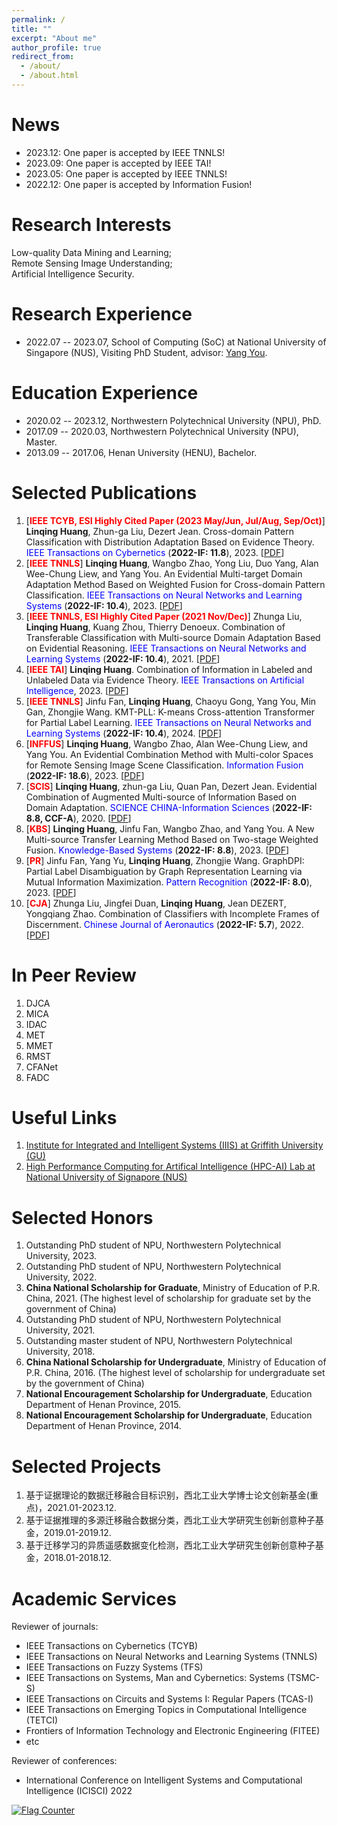 ```yaml
---
permalink: /
title: ""
excerpt: "About me"
author_profile: true
redirect_from: 
  - /about/
  - /about.html
---
```


News
======
- 2023.12: One paper is accepted by IEEE TNNLS!
- 2023.09: One paper is accepted by IEEE TAI!
- 2023.05: One paper is accepted by IEEE TNNLS!
- 2022.12: One paper is accepted by Information Fusion!

Research Interests
======
Low-quality Data Mining and Learning;  
Remote Sensing Image Understanding;     
Artificial Intelligence Security.

Research Experience
======
- 2022.07 -- 2023.07, School of Computing (SoC) at National University of Singapore (NUS), Visiting PhD Student, advisor: [Yang You](https://www.comp.nus.edu.sg/~youy/).

Education Experience
======
- 2020.02 -- 2023.12, Northwestern Polytechnical University (NPU), PhD.
- 2017.09 -- 2020.03, Northwestern Polytechnical University (NPU), Master.
- 2013.09 -- 2017.06, Henan University (HENU), Bachelor.

Selected Publications
======
1. [**<font color="red">IEEE TCYB, ESI Highly Cited Paper (2023 May/Jun, Jul/Aug, Sep/Oct)</font>**] **Linqing Huang**, Zhun-ga Liu, Dezert Jean. Cross-domain Pattern Classification with Distribution Adaptation Based on Evidence Theory. <font color="blue">IEEE Transactions on Cybernetics</font> (**2022-IF: 11.8**), 2023. [[PDF](https://ieeexplore.ieee.org/document/9660783)]
2. [**<font color="red">IEEE TNNLS</font>**] **Linqing Huang**, Wangbo Zhao, Yong Liu, Duo Yang, Alan Wee-Chung Liew, and Yang You. An Evidential Multi-target Domain Adaptation Method Based on Weighted Fusion for Cross-domain Pattern Classification. <font color="blue">IEEE Transactions on Neural Networks and Learning Systems</font> (**2022-IF: 10.4**), 2023. [[PDF](https://ieeexplore.ieee.org/document/10135140)]
3. [**<font color="red">IEEE TNNLS, ESI Highly Cited Paper (2021 Nov/Dec)</font>**] Zhunga Liu, **Linqing Huang**, Kuang Zhou, Thierry Denoeux. Combination of Transferable Classification with Multi-source Domain Adaptation Based on Evidential Reasoning. <font color="blue">IEEE Transactions on Neural Networks and Learning Systems</font> (**2022-IF: 10.4**), 2021. [[PDF](https://ieeexplore.ieee.org/document/9108588)]
4. [**<font color="red">IEEE TAI</font>**] **Linqing Huang**. Combination of Information in Labeled and Unlabeled Data via Evidence Theory. <font color="blue">IEEE Transactions on Artificial Intelligence</font>, 2023. [[PDF](https://ieeexplore.ieee.org/abstract/document/10253965)]
5. [**<font color="red">IEEE TNNLS</font>**] Jinfu Fan, **Linqing Huang**, Chaoyu Gong, Yang You, Min  Gan, Zhongjie Wang. KMT-PLL: K-means Cross-attention Transformer for Partial Label Learning. <font color="blue">IEEE Transactions on Neural Networks and Learning Systems</font> (**2022-IF: 10.4**), 2024. [[PDF](https://ieeexplore.ieee.org/document/10384739)]
6. [**<font color="red">INFFUS</font>**] **Linqing Huang**, Wangbo Zhao, Alan Wee-Chung Liew, and Yang You. An Evidential Combination Method with Multi-color Spaces for Remote Sensing Image Scene Classification. <font color="blue">Information Fusion</font> (**2022-IF: 18.6**), 2023. [[PDF](https://www.sciencedirect.com/science/article/abs/pii/S1566253522002743)]
7. [**<font color="red">SCIS</font>**] **Linqing Huang**, zhun-ga Liu, Quan Pan, Dezert Jean. Evidential Combination of Augmented Multi-source of Information Based on Domain Adaptation. <font color="blue">SCIENCE CHINA-Information Sciences</font> (**2022-IF: 8.8, CCF-A**), 2020. [[PDF](https://link.springer.com/article/10.1007/s11432-020-3080-3)]
8. [**<font color="red">KBS</font>**] **Linqing Huang**, Jinfu Fan, Wangbo Zhao, and Yang You. A New Multi-source Transfer Learning Method Based on Two-stage Weighted Fusion. <font color="blue">Knowledge-Based Systems</font> (**2022-IF: 8.8**), 2023. [[PDF](https://www.sciencedirect.com/science/article/abs/pii/S0950705122013296)]
9. [**<font color="red">PR</font>**] Jinfu Fan, Yang Yu, **Linqing Huang**, Zhongjie Wang. GraphDPI: Partial Label Disambiguation by Graph Representation Learning via Mutual Information Maximization. <font color="blue">Pattern Recognition</font> (**2022-IF: 8.0**), 2023. [[PDF](https://www.sciencedirect.com/science/article/abs/pii/S0031320322006136)]
10. [**<font color="red">CJA</font>**] Zhunga Liu, Jingfei Duan, **Linqing Huang**, Jean DEZERT, Yongqiang Zhao. Combination of Classifiers with Incomplete Frames of Discernment. <font color="blue">Chinese Journal of Aeronautics</font> (**2022-IF: 5.7**), 2022. [[PDF](https://www.sciencedirect.com/science/article/pii/S1000936121001758)]

In Peer Review
======
1. DJCA
2. MICA
3. IDAC
4. MET
5. MMET
6. RMST
7. CFANet
8. FADC


Useful Links
======
1. [Institute for Integrated and Intelligent Systems (IIIS) at Griffith University (GU)](https://www.griffith.edu.au/institute-integrated-intelligent-systems/our-researchers)
2. [High Performance Computing for Artifical Intelligence (HPC-AI) Lab at National University of Signapore (NUS)](https://ai.comp.nus.edu.sg/)


Selected Honors
======
1. Outstanding PhD student of NPU, Northwestern Polytechnical University, 2023.
2. Outstanding PhD student of NPU, Northwestern Polytechnical University, 2022.
3. **China National Scholarship for Graduate**, Ministry of Education of P.R. China, 2021. (The highest level of scholarship for graduate set by the government of China)
4. Outstanding PhD student of NPU, Northwestern Polytechnical University, 2021.
5. Outstanding master student of NPU, Northwestern Polytechnical University, 2018.
6. **China National Scholarship for Undergraduate**, Ministry of Education of P.R. China, 2016. (The highest level of scholarship for undergraduate set by the government of China)
7. **National Encouragement Scholarship for Undergraduate**, Education Department of Henan Province, 2015.
8. **National Encouragement Scholarship for Undergraduate**, Education Department of Henan Province, 2014.

Selected Projects
======
1. 基于证据理论的数据迁移融合目标识别，西北工业大学博士论文创新基金(重点)，2021.01-2023.12.
2. 基于证据推理的多源迁移融合数据分类，西北工业大学研究生创新创意种子基金，2019.01-2019.12.
3. 基于迁移学习的异质遥感数据变化检测，西北工业大学研究生创新创意种子基金，2018.01-2018.12.

Academic Services
======
Reviewer of journals: 
- IEEE Transactions on Cybernetics (TCYB)
- IEEE Transactions on Neural Networks and Learning Systems (TNNLS)
- IEEE Transactions on Fuzzy Systems (TFS)
- IEEE Transactions on Systems, Man and Cybernetics: Systems (TSMC-S)
- IEEE Transactions on Circuits and Systems I: Regular Papers (TCAS-I)
- IEEE Transactions on Emerging Topics in Computational Intelligence (TETCI)
- Frontiers of Information Technology and Electronic Engineering (FITEE)
- etc

Reviewer of conferences: 
- International Conference on Intelligent Systems and Computational Intelligence (ICISCI) 2022


<a href="https://info.flagcounter.com/N0dx"><img src="https://s11.flagcounter.com/count2/N0dx/bg_FFFFFF/txt_000000/border_CCCCCC/columns_2/maxflags_10/viewers_0/labels_0/pageviews_0/flags_0/percent_0/" alt="Flag Counter" border="0"></a>

